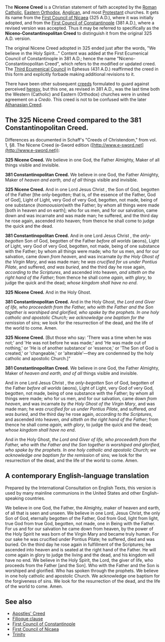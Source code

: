 The **Nicene Creed** is a Christian statement of faith accepted by
the [Roman Catholic](Roman_Catholic "Roman Catholic"),
[Eastern Orthodox](Eastern_Orthodox "Eastern Orthodox"),
[Anglican](Anglican "Anglican"), and most
[Protestant](Protestant "Protestant") churches. It gets its name
from the
[First Council of Nicaea](First_Council_of_Nicaea "First Council of Nicaea")
(325 A.D.), where it was initially adopted, and from the
[First Council of Constantinople](First_Council_of_Constantinople "First Council of Constantinople")
(381 A.D.), where a revised version was accepted. Thus it may be
referred to specifically as the **Niceno-Constantinopolitan Creed**
to distinguish it from the original 325 A.D. version.

The original Nicene Creed adopted in 325 ended just after the
words, "We believe in the Holy Spirit..." Content was added at the
First Ecumenical Council of Constantinople in 381 A.D.; hence the
name "Niceno-Constantinopolitan Creed", which refers to the
modified or updated creed. The
[Third Ecumenical Council](Third_Ecumenical_Council "Third Ecumenical Council")
in Ephesus (431 A.D.) reaffirmed the creed in this form and
explicitly forbade making additional revisions to it.

There have been other subsequent [creeds](Creed "Creed") formulated
to guard against perceived [heresy](Heresy "Heresy"), but this one,
as revised in 381 A.D., was the last time both the Western
(Catholic) and Eastern (Orthodox) churches were in united agreement
on a *Credo*. This creed is not to be confused with the later
[Athanasian Creed](Athanasian_Creed "Athanasian Creed").

## The 325 Nicene Creed compared to the 381 Constantinopolitan Creed.

Differences as documented in Schaff's "Creeds of Christendom," from
vol. 1, §8. The Nicene Creed (e-Sword edition
([http://www.e-sword.net](http://www.e-sword.net)):

**325 Nicene Creed.** We believe in one God, the Father Almighty,
Maker of all things visible and invisible.

**381 Constantinopolitan Creed.** We believe in one God, the Father
Almighty, Maker of *heaven and earth, and of all* things visible
and invisible.

**325 Nicene Creed.** And in one Lord Jesus Christ , the Son of
God, begotten of the Father [the only-begotten; that is, of the
essence of the Father, God of God], Light of Light, very God of
very God, begotten, not made, being of one substance
(*homoousion*)with the Father; by whom all things were made [both
in heaven and on earth]; who for us men, and for our salvation,
came down and was incarnate and was made man; he suffered, and the
third day he rose again, ascended into heaven; from thence he shall
come to judge the quick and the dead.

**381 Constantinopolitan Creed.** And in one Lord Jesus Christ ,
the *only-begotten* Son of God, begotten of the Father
*before all worlds* (æons), Light of Light, very God of very God,
begotten, not made, being of one substance with the Father; by whom
all things were made; who for us men, and for our salvation, came
down *from heaven*, and was incarnate
*by the Holy Ghost of the Virgin Mary*, and was made man; he
*was crucified for us under Pontius Pilate*, and suffered,
*and was buried*, and the third day he rose again,
*according to the Scriptures*, and ascended into heaven,
*and sitteth on the right hand of the Father*; from thence he shall
come *again, with glory*, to judge the quick and the dead;
*whose kingdom shall have no end*.

**325 Nicene Creed.** And in the Holy Ghost.

**381 Constantinopolitan Creed.** And in the Holy Ghost,
*the Lord and Giver of life, who proceedeth from the Father, who with the Father and the Son together is worshiped and glorified, who spake by the prophets. In one holy catholic and apostolic Church; we acknowledge one baptism for the remissi*on
of sins; we look for the resurrection of the dead, and the life of
the world to come. Amen.

**325 Nicene Creed.** [But those who say: 'There was a time when he
was not;' and 'He was not before he was made;' and 'He was made out
of nothing,' or 'He is of another substance' or 'essence,' or 'The
Son of God is created,' or 'changeable,' or 'alterable'—they are
condemned by the holy catholic and apostolic Church.]"

**381 Constantinopolitan Creed.** We believe in one God, the Father
Almighty, Maker of *heaven and earth, and of all* things visible
and invisible.

And in one Lord Jesus Christ , the *only-begotten* Son of God,
begotten of the Father *before all worlds* (æons), Light of Light,
very God of very God, begotten, not made, being of one substance
with the Father; by whom all things were made; who for us men, and
for our salvation, came down *from heaven*, and was incarnate
*by the Holy Ghost of the Virgin Mary*, and was made man; he
*was crucified for us under Pontius Pilate*, and suffered,
*and was buried*, and the third day he rose again,
*according to the Scriptures*, and ascended into heaven,
*and sitteth on the right hand of the Father*; from thence he shall
come *again, with glory*, to judge the quick and the dead;
*whose kingdom shall have no end*.

And in the Holy Ghost,
*the Lord and Giver of life, who proceedeth from the Father, who with the Father and the Son together is worshiped and glorified, who spake by the prophets. In one holy catholic and apostolic Church; we acknowledge one baptism for the remissi*on
of sins; we look for the resurrection of the dead, and the life of
the world to come. Amen.

## A contemporary English-language translation

Prepared by the International Consultation on English Texts, this
version is used by many mainline communions in the United States
and other English-speaking countries.

We believe in one God, the Father, the Almighty, maker of heaven
and earth, of all that is seen and unseen.
We believe in one Lord, Jesus Christ, the only Son of God,
eternally begotten of the Father, God from God, light from light,
true God from true God, begotten, not made, one in Being with the
Father.
For us and for our salvation he came down from heaven, by the power
of the Holy Spirit he was born of the Virgin Mary and became truly
human.
For our sake he was crucified under Pontius Pilate; he suffered,
died and was buried.
On the third day he rose again in fulfillment of the Scriptures; he
ascended into heaven and is seated at the right hand of the Father.
He will come again in glory to judge the living and the dead, and
his kingdom will have no end.
We believe in the Holy Spirit, the Lord, the giver of life, who
proceeds from the Father [and the Son]. Who with the Father and the
Son is worshiped and glorified. Who has spoken through the
prophets. We believe in one holy catholic and apostolic Church. We
acknowledge one baptism for the forgiveness of sins. We look for
the resurrection of the dead, and the life of the world to come.
Amen.
## See also

-   [Apostles' Creed](Apostles'_Creed "Apostles' Creed")
-   [Filioque clause](Filioque_clause "Filioque clause")
-   [First Council of Constantinople](First_Council_of_Constantinople "First Council of Constantinople")
-   [First Council of Nicaea](First_Council_of_Nicaea "First Council of Nicaea")
-   [Trinity](Trinity "Trinity")



